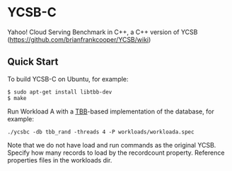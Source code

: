 # YCSB-C

Yahoo! Cloud Serving Benchmark in C++, a C++ version of YCSB (https://github.com/brianfrankcooper/YCSB/wiki)

## Quick Start

To build YCSB-C on Ubuntu, for example:

```
$ sudo apt-get install libtbb-dev
$ make
```

Run Workload A with a [TBB](https://www.threadingbuildingblocks.org)-based
implementation of the database, for example:

```
./ycsbc -db tbb_rand -threads 4 -P workloads/workloada.spec
```

Note that we do not have load and run commands as the original YCSB. Specify
how many records to load by the recordcount property. Reference properties
files in the workloads dir.

